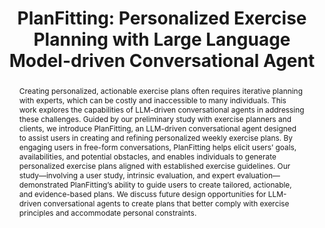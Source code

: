 ---
layout: publication
title: "PlanFitting: Personalized Exercise Planning with Large Language Model-driven Conversational Agent"
year: 2025
month: 3
authors:
  - Donghoon Shin
  - Gary Hsieh
  - Young-Ho Kim
venue: CUI 2025
venue_full: "CUI 2025"
abstract: "Creating personalized, actionable exercise plans often requires iterative planning with experts, which can be costly and inaccessible to many individuals. This work explores the capabilities of LLM-driven conversational agents in addressing these challenges. Guided by our preliminary study with exercise planners and clients, we introduce PlanFitting, an LLM-driven conversational agent designed to assist users in creating and refining personalized weekly exercise plans. By engaging users in free-form conversations, PlanFitting helps elicit users’ goals, availabilities, and potential obstacles, and enables individuals to generate personalized exercise plans aligned with established exercise guidelines. Our study—involving a user study, intrinsic evaluation, and expert evaluation—demonstrated PlanFitting’s ability to guide users to create tailored, actionable, and evidence-based plans. We discuss future design opportunities for LLM-driven conversational agents to create plans that better comply with exercise principles and accommodate personal constraints."
category:
  - "AI / NLP"
  - "Healthcare"
featured: true
note: to appear
pdf: false
---